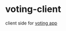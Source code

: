 # voting-client

client side for [voting app](https://teropa.info/blog/2015/09/10/full-stack-redux-tutorial.html)
